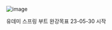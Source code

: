 ![image](https://github.com/2nho/personal-study/assets/97571604/1dc8ad8a-b12b-42fc-a128-1a1af10415b5)

유데미 스프링 부트 완강목표 
23-05-30 시작

